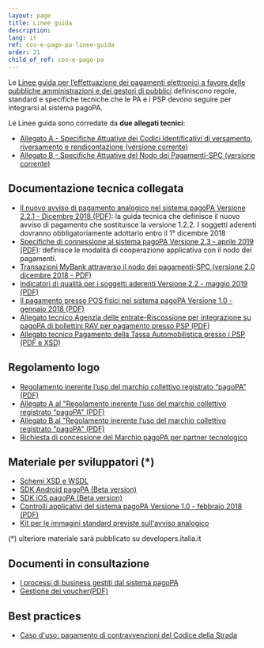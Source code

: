 ```yaml
---
layout: page
title: Linee guida
description: 
lang: it
ref: cos-e-pago-pa-linee-guida
order: 21
child_of_ref: cos-e-pago-pa
---
```


Le <a href="https://docs.italia.it/italia/pagopa/lg-pagopa-docs/it/stabile/" target="_blank">Linee guida per l’effettuazione dei pagamenti elettronici a favore delle pubbliche amministrazioni e dei gestori di pubblici</a> definiscono regole, standard e specifiche tecniche che le PA e i PSP devono seguire per integrarsi al sistema pagoPA.

Le Linee guida sono corredate da **due allegati tecnici**:
* [Allegato A - Specifiche Attuative dei Codici Identificativi di versamento, riversamento e rendicontazione (versione corrente)](https://docs.italia.it/italia/pagopa/pagopa-codici-docs/it/stabile/)
* [Allegato B - Specifiche Attuative del Nodo dei Pagamenti-SPC (versione corrente)](https://docs.italia.it/italia/pagopa/pagopa-specifichepagamenti-docs/it/stabile/)

## Documentazione tecnica collegata
* [Il nuovo avviso di pagamento analogico nel sistema pagoPA Versione 2.2.1 - Dicembre 2018 (PDF)](https://github.com/italia/lg-pagopa-docs/blob/master/documentazione_tecnica_collegata/documentazione_collegata/guidatecnica_avvisoanalogico_v2.2.1_con_alleg.pdf): la guida tecnica che definisce il nuovo avviso di pagamento che sostituisce la versione 1.2.2. I soggetti aderenti dovranno obbligatoriamente adottarlo entro il 1° dicembre 2018
* [Specifiche di connessione al sistema pagoPA Versione 2.3 - aprile 2019 (PDF)](https://github.com/italia/lg-pagopa-docs/blob/master/documentazione_tecnica_collegata/documentazione_collegata/Sistema_pagoPA_-_Specifiche%20connessione_2.3.pdf): definisce le modalità di cooperazione applicativa con il nodo dei pagamenti.
* [Transazioni MyBank attraverso il nodo dei pagamenti-SPC (versione 2.0 dicembre 2018 - PDF)](https://github.com/italia/lg-pagopa-docs/blob/master/documentazione_tecnica_collegata/documentazione_collegata/specifiche_attuative_nodo_transazioni_mybank_v_2_rev.pdf)
* [Indicatori di qualità per i soggetti aderenti Versione 2.2 - maggio 2019 (PDF)](https://github.com/italia/lg-pagopa-docs/blob/master/documentazione_tecnica_collegata/documentazione_collegata/SLA_aderente_2.2.pdf)
* [Il pagamento presso POS fisici nel sistema pagoPA Versione 1.0 - gennaio 2018 (PDF)](https://github.com/italia/lg-pagopa-docs/blob/master/documentazione_tecnica_collegata/documentazione_collegata/pagamentopressoposfisici_v_1_0.pdf)
* [Allegato tecnico Agenzia delle entrate-Riscossione per integrazione su pagoPA di bollettini RAV per pagamento presso PSP (PDF)](https://github.com/italia/lg-pagopa-docs/blob/master/documentazione_tecnica_collegata/documentazione_collegata/agengiaentraterisc_rav_psp.pdf)
* [Allegato tecnico Pagamento della Tassa Automobilistica presso i PSP (PDF e XSD)](https://github.com/italia/lg-pagopa-docs/blob/master/documentazione_tecnica_collegata/documentazione_collegata/bollo_auto_mod_4_0.zip)

## Regolamento logo
* [Regolamento inerente l’uso del marchio collettivo registrato “pagoPA" (PDF)](https://github.com/italia/lg-pagopa-docs/blob/master/documentazione_tecnica_collegata/regolamento_logo/regolamento_uso_marchio_pagopa_2018_0_0.pdf)
* [Allegato A al "Regolamento inerente l’uso del marchio collettivo registrato “pagoPA" (PDF)](https://github.com/italia/lg-pagopa-docs/blob/master/documentazione_tecnica_collegata/regolamento_logo/all_a_brandguidelines_0_0.pdf)
* [Allegato B al "Regolamento inerente l’uso del marchio collettivo registrato “pagoPA" (PDF)](https://github.com/italia/lg-pagopa-docs/blob/master/documentazione_tecnica_collegata/regolamento_logo/brandguidelines_v_2_1.pdf)
* [Richiesta di concessione del Marchio pagoPA per partner tecnologico](https://github.com/italia/lg-pagopa-docs/blob/master/documentazione_tecnica_collegata/regolamento_logo/richiesta_concessione_in_uso_marchio_pagopa_per_partner_tecnologico.pdf)

## Materiale per sviluppatori (*)
* [Schemi XSD e WSDL](https://github.com/italia/pagopa-specifichepagamenti-schemi)
* [SDK Android pagoPA (Beta version)](https://github.com/italia/pagopa-android-example)
* [SDK iOS pagoPA (Beta version)](https://github.com/italia/pagopa-ios-example)
* [Controlli applicativi del sistema pagoPA Versione 1.0 - febbraio 2018 (PDF)](https://github.com/italia/lg-pagopa-docs/blob/master/documentazione_tecnica_collegata/materiale_sviluppatori/elenco_controlli_nodo_2_1_new.pdf)
* [Kit per le immagini standard previste sull'avviso analogico](https://github.com/italia/lg-pagopa-docs/blob/master/documentazione_tecnica_collegata/materiale_sviluppatori/avviso-pagopa-assets.zip)

(*) ulteriore materiale sarà pubblicato su developers.italia.it

## Documenti in consultazione
* [I processi di business gestiti dal sistema pagoPA](https://github.com/italia/lg-pagopa-docs/blob/master/documentazione_tecnica_collegata/best_practices/pagopa_business_processes_v1.0.pdf)
* [Gestione dei voucher(PDF)](https://github.com/italia/lg-pagopa-docs/blob/master/documentazione_tecnica_collegata/best_practices/pagopa_gestione_codice_promozionale_v0.6.pdf)

## Best practices
* [Caso d'uso: pagamento di contravvenzioni del Codice della Strada](https://github.com/italia/lg-pagopa-docs/blob/master/documentazione_tecnica_collegata/best_practices/multe_con_preavviso_agid.pdf)


